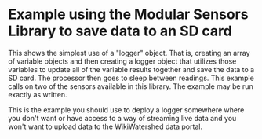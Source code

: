 # Example using the Modular Sensors Library to save data to an SD card

This shows the simplest use of a "logger" object.  That is, creating an array of variable objects and then creating a logger object that utilizes those variables to update all of the variable results together and save the data to a SD card.  The processor then goes to sleep between readings.  This example calls on two of the sensors available in this library.  The example may be run exactly as written.

This is the example you should use to deploy a logger somewhere where you don't want or have access to a way of streaming live data and you won't want to upload data to the WikiWatershed data portal.
